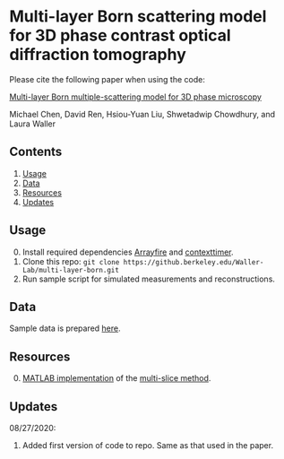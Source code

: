 # Multi-layer Born scattering model for 3D phase contrast optical diffraction tomography
Please cite the following paper when using the code:

[Multi-layer Born multiple-scattering model for 3D phase microscopy](https://www.osapublishing.org/optica/abstract.cfm?uri=optica-7-5-394)

Michael Chen, David Ren, Hsiou-Yuan Liu, Shwetadwip Chowdhury, and Laura Waller

## Contents
1. [Usage](#usage)
2. [Data](#Data)
3. [Resources](#resources)
4. [Updates](#updates)



## Usage 
0. Install required dependencies [Arrayfire](https://github.com/arrayfire/arrayfire-python) and [contexttimer](https://pypi.org/project/contexttimer/).
1. Clone this repo: ```git clone https://github.berkeley.edu/Waller-Lab/multi-layer-born.git```
2. Run sample script for simulated measurements and reconstructions.

## Data
Sample data is prepared [here](https://drive.google.com/drive/folders/19eQCMjTtiK8N1f1nGtXlfXkEa8qL6kDl?usp=sharing).

## Resources
0. [MATLAB implementation](https://github.berkeley.edu/Waller-Lab/multi-slice) of the [multi-slice method](https://www.osapublishing.org/optica/abstract.cfm?uri=optica-6-9-1211).

## Updates
08/27/2020:
1. Added first version of code to repo. Same as that used in the paper.

